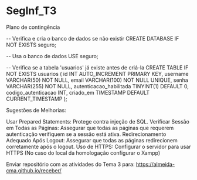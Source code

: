 # SegInf_T3
Plano de contingência

-- Verifica e cria o banco de dados se não existir
CREATE DATABASE IF NOT EXISTS seguro;

-- Usa o banco de dados
USE seguro;

-- Verifica se a tabela 'usuarios' já existe antes de criá-la
CREATE TABLE IF NOT EXISTS usuarios (
    id INT AUTO_INCREMENT PRIMARY KEY,
    username VARCHAR(50) NOT NULL,
    email VARCHAR(100) NOT NULL UNIQUE,
    senha VARCHAR(255) NOT NULL,
    autenticacao_habilitada TINYINT(1) DEFAULT 0,
    codigo_autenticacao INT,
    criado_em TIMESTAMP DEFAULT CURRENT_TIMESTAMP
);


Sugestões de Melhorias:

Usar Prepared Statements: Protege contra injeção de SQL.
Verificar Sessão em Todas as Páginas: Assegurar que todas as páginas que requerem autenticação verifiquem se a sessão está ativa.
Redirecionamento Adequado Após Logout: Assegurar que todas as páginas redirecionem corretamente após o logout.
Uso de HTTPS: Configurar o servidor para usar HTTPS (No caso do local da homologação configurar o Xampp)


Enviar repositório com as atividades do Tema 3 para: https://almeida-cma.github.io/receber/
